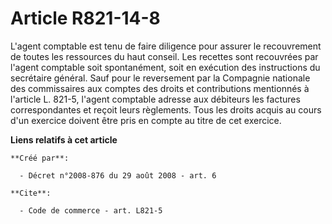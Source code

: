 # Article R821-14-8

L'agent comptable est tenu de faire diligence pour assurer le recouvrement de toutes les ressources du haut conseil. Les
recettes sont recouvrées par l'agent comptable soit spontanément, soit en exécution des instructions du secrétaire général.
Sauf pour le reversement par la Compagnie nationale des commissaires aux comptes des droits et contributions mentionnés à
l'article L. 821-5, l'agent comptable adresse aux débiteurs les factures correspondantes et reçoit leurs règlements. Tous les
droits acquis au cours d'un exercice doivent être pris en compte au titre de cet exercice.

**Liens relatifs à cet article**

	**Créé par**:

	  - Décret n°2008-876 du 29 août 2008 - art. 6

	**Cite**:

	  - Code de commerce - art. L821-5

